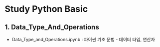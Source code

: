# Study Python Basic
## 1. Data_Type_And_Operations
- Data_Type_and_Operations.ipynb : 파이썬 기초 문법 - 데이터 타입, 연산자
